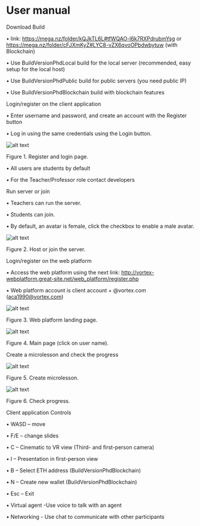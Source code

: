 # User manual

Download Build

•	link: https://mega.nz/folder/kQJkTL6L#tfWQAO-l6k7RXPdrubmYsg or https://mega.nz/folder/cFJXmKyZ#LYC8-vZX6qvoOPbdwbytuw (with Blockchain)

•	Use BuildVersionPhdLocal build for the local server (recommended, easy setup for the local host)

•	Use BuildVersionPhdPublic build for public servers (you need public IP)

•	Use BuildVersionPhdBlockchain build with blockchain features


Login/register on the client application

•	Enter username and password, and create an account with the Register button

•	Log in using the same credentials using the Login button.

![alt text](https://github.com/Aca1990/VoRtex-School/blob/master/Pictures/RegisterLogin.png?raw=true)

Figure 1. Register and login page.

•	All users are students by default

•	For the Teacher/Professor role contact developers


Run server or join

•	Teachers can run the server.

•	Students can join.

•	By default, an avatar is female, click the checkbox to enable a male avatar.

![alt text](https://github.com/Aca1990/VoRtex-School/blob/master/Pictures/HostOrJoinServer.png?raw=true)

Figure 2. Host or join the server.


Login/register on the web platform

•	Access the web platform using the next link: http://vortex-webplatform.great-site.net/web_platform/register.php

•	Web platform account is client account + @vortex.com (aca1990@vortex.com)

![alt text](https://github.com/Aca1990/VoRtex-School/blob/master/Pictures/Webplatform.png?raw=true)

Figure 3. Web platform landing page.

![alt text](https://github.com/Aca1990/VoRtex-School/blob/master/Pictures/SocialPage.PNG?raw=true)

Figure 4. Main page (click on user name).


Create a microlesson and check the progress

![alt text](https://github.com/Aca1990/VoRtex-School/blob/master/Pictures/CreateSelectMicrolesson.PNG?raw=true)

Figure 5. Create microlesson.

![alt text](https://github.com/Aca1990/VoRtex-School/blob/master/Pictures/Progress.PNG?raw=true)

Figure 6. Check progress.

Client application Controls

•	WASD – move

•	F/E – change slides

•	C – Cinematic to VR view (Third- and first-person camera)

•	I – Presentation in first-person view

•	B – Select ETH address (BuildVersionPhdBlockchain)

•	N – Create new wallet (BuildVersionPhdBlockchain)

•	Esc – Exit

•	Virtual agent -Use voice to talk with an agent

•	Networking - Use chat to communicate with other participants

